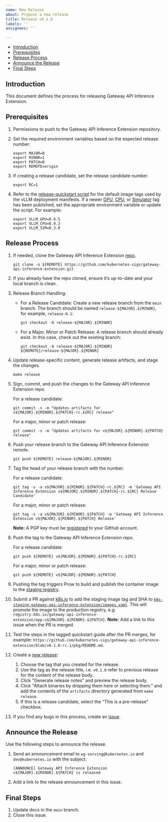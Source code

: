 ```yaml
---
name: New Release
about: Propose a new release
title: Release v0.x.0
labels: ''
assignees: ''

---
```


- [Introduction](#introduction)
- [Prerequisites](#prerequisites)
- [Release Process](#release-process)
- [Announce the Release](#announce-the-release)
- [Final Steps](#final-steps)

## Introduction

This document defines the process for releasing Gateway API Inference Extension.

## Prerequisites

1. Permissions to push to the Gateway API Inference Extension repository.

2. Set the required environment variables based on the expected release number:

   ```shell
   export MAJOR=0
   export MINOR=1
   export PATCH=0
   export REMOTE=origin
   ```

3. If creating a release candidate, set the release candidate number.

   ```shell
   export RC=1
   ```

4. Refer to the [release-quickstart script][release-quickstart] for the default image tags used
   by the vLLM deployment manifests. If a newer [GPU][vllm-gpu-tag], [CPU][vllm-cpu-tag], or [Simulator][vllm-sim-tag]
   tag has been published, set the appropriate environment variable or update the script. For example:

   ```shell
   export VLLM_GPU=0.8.5
   export VLLM_CPU=0.9.3
   export VLLM_SIM=0.3.0
   ```

## Release Process

1. If needed, clone the Gateway API Inference Extension [repo][repo].

   ```shell
   git clone -o ${REMOTE} https://github.com/kubernetes-sigs/gateway-api-inference-extension.git
   ```

2. If you already have the repo cloned, ensure it’s up-to-date and your local branch is clean.

3. Release Branch Handling:
   - For a Release Candidate:
     Create a new release branch from the `main` branch. The branch should be named `release-${MAJOR}.${MINOR}`, for example, `release-0.1`:

     ```shell
     git checkout -b release-${MAJOR}.${MINOR}
     ```

   - For a Major, Minor or Patch Release:
     A release branch should already exist. In this case, check out the existing branch:

     ```shell
     git checkout -b release-${MAJOR}.${MINOR} ${REMOTE}/release-${MAJOR}.${MINOR}
     ```

4. Update release-specific content, generate release artifacts, and stage the changes.

   ```shell
   make release
   ```

5. Sign, commit, and push the changes to the Gateway API Inference Extension repo.

   For a release candidate:

    ```shell
    git commit -s -m "Updates artifacts for v${MAJOR}.${MINOR}.${PATCH}-rc.${RC} release"
    ```

   For a major, minor or patch release:

    ```shell
    git commit -s -m "Updates artifacts for v${MAJOR}.${MINOR}.${PATCH} release"
    ```

6. Push your release branch to the Gateway API Inference Extension remote.

    ```shell
    git push ${REMOTE} release-${MAJOR}.${MINOR}
    ```

7. Tag the head of your release branch with the number.

   For a release candidate:

    ```shell
    git tag -s -a v${MAJOR}.${MINOR}.${PATCH}-rc.${RC} -m 'Gateway API Inference Extension v${MAJOR}.${MINOR}.${PATCH}-rc.${RC} Release Candidate'
    ```

   For a major, minor or patch release:

    ```shell
    git tag -s -a v${MAJOR}.${MINOR}.${PATCH} -m 'Gateway API Inference Extension v${MAJOR}.${MINOR}.${PATCH} Release'
    ```

   **Note:** A PGP key must be [registered] to your GitHub account.

8. Push the tag to the Gateway API Inference Extension repo.

   For a release candidate:

    ```shell
    git push ${REMOTE} v${MAJOR}.${MINOR}.${PATCH}-rc.${RC}
    ```

   For a major, minor or patch release:

    ```shell
    git push ${REMOTE} v${MAJOR}.${MINOR}.${PATCH}
    ```

9. Pushing the tag triggers Prow to build and publish the container image to the [staging registry][].
10. Submit a PR against [k8s.io][] to add the staging image tag and SHA to [`k8s-staging-gateway-api-inference-extension/images.yaml`][yaml]. This will
    promote the image to the production registry, e.g. `registry.k8s.io/gateway-api-inference-extension/epp:v${MAJOR}.${MINOR}.${PATCH}`.
    **Note:** Add a link to this issue when the PR is merged.
11. Test the steps in the tagged quickstart guide after the PR merges, for example: `https://github.com/kubernetes-sigs/gateway-api-inference-extension/blob/v0.1.0-rc.1/pkg/README.md`.
12. Create a [new release][]:
    1. Choose the tag that you created for the release.
    2. Use the tag as the release title, i.e. `v0.1.0` refer to previous release for the content of the release body.
    3. Click "Generate release notes" and preview the release body.
    4. Click "Attach binaries by dropping them here or selecting them." and add the contents of the `artifacts` directory generated from `make release`.
    5. If this is a release candidate, select the "This is a pre-release" checkbox.
13. If you find any bugs in this process, create an [issue][].

## Announce the Release

Use the following steps to announce the release.

1. Send an announcement email to `wg-serving@kubernetes.io` and `dev@kubernetes.io` with the subject:

   ```shell
   [ANNOUNCE] Gateway API Inference Extension v${MAJOR}.${MINOR}.${PATCH} is released
   ```

2. Add a link to the release announcement in this issue. <!-- link to an example email once we have one -->

## Final Steps

1. Update docs in the `main` branch. <!-- link to example PR once we have one -->
2. Close this issue.

[repo]: https://github.com/kubernetes-sigs/gateway-api-inference-extension
[staging registry]: https://console.cloud.google.com/artifacts/docker/k8s-staging-images/us-central1/gateway-api-inference-extension/epp
[new release]: https://github.com/kubernetes-sigs/gateway-api-inference-extension/releases/new
[registered]: https://docs.github.com/en/authentication/managing-commit-signature-verification/checking-for-existing-gpg-keys
[k8s.io]: https://github.com/kubernetes/k8s.io
[yaml]: https://github.com/kubernetes/k8s.io/blob/main/registry.k8s.io/images/k8s-staging-gateway-api-inference-extension/images.yaml
[issue]: https://github.com/kubernetes-sigs/gateway-api-inference-extension/issues/new/choose
[vllm-gpu-tag]: https://hub.docker.com/r/vllm/vllm-openai/tags
[vllm-cpu-tag]: https://gallery.ecr.aws/q9t5s3a7/vllm-cpu-release-repo
[vllm-sim-tag]: https://github.com/llm-d/llm-d-inference-sim/pkgs/container/llm-d-inference-sim
[release-quickstart]: https://github.com/kubernetes-sigs/gateway-api-inference-extension/blob/main/hack/release-quickstart.sh
